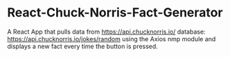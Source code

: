 # React-Chuck-Norris-Fact-Generator
A React App that pulls data from https://api.chucknorris.io/ database: https://api.chucknorris.io/jokes/random using the Axios nmp module and displays a new fact every time the button is pressed.
